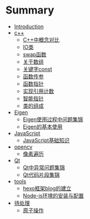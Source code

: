 # Summary

* [Introduction](README.md)
* [c++]()
    * [C++中概念对比](content/c++/C++中概念对比.md)
    * [IO类](content/c++/IO类.md)
    * [swap函数](content/c++/swap函数.md)
    * [关于数组](content/c++/关于数组.md)
    * [关键字const](content/c++/关键字const.md)
    * [函数传参](content/c++/函数传参.md)
    * [函数指针](content/c++/函数指针.md)
    * [实现引用计数](content/c++/实现引用计数.md)
    * [智能指针](content/c++/智能指针.md)
    * [类的组成](content/c++/类的组成.md)
* [Eigen]()
    * [Eigen使用过程中问题集锦](content/Eigen/Eigen使用过程中问题集锦.md)
    * [Eigen的基本使用](content/Eigen/Eigen的基本使用.md)
* [JavaScript]()
    * [JavaScript基础知识](content/JavaScript/JavaScript基础知识.md)
* [opencv]()
    * [像素遍历](content/opencv/像素遍历.md)
* [Qt]()
    * [Qt中异常问题集锦](content/Qt/Qt中异常问题集锦.md)
    * [Qt代码片段集锦](content/Qt/Qt代码片段集锦.md)
* [tools]()
    * [hexo框架blog的建立](content/tools/hexo框架blog的建立.md)
    * [Node-js环境的安装与配置](content/tools/Node-js环境的安装与配置.md)
* [待处理]()
    * [原子操作](content/待处理/原子操作.md)
